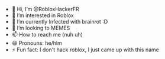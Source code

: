 - 👋 Hi, I’m @RobloxHackerFR
- 👀 I’m interested in Roblox
- 🌱 I’m currently Infected with brainrot :D
- 💞️ I’m looking to MEMES
- 📫 How to reach me (nuh uh)
- 😄 Pronouns: he/him
- ⚡ Fun fact: I don't hack roblox, I just came up with this name

<!---
RobloxHackerFR/RobloxHackerFR is a ✨ special ✨ repository because its `README.md` (this file) appears on your GitHub profile.
You can click the Preview link to take a look at your changes.
--->
